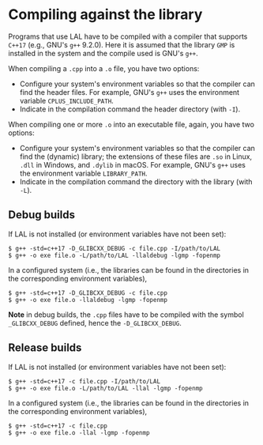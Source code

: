 # Compiling against the library

Programs that use LAL have to be compiled with a compiler that supports `C++17` (e.g., GNU's `g++` 9.2.0). Here it is assumed that the library `GMP` is installed in the system and the compile used is GNU's `g++`.

When compiling a `.cpp` into a `.o` file, you have two options:

- Configure your system's environment variables so that the compiler can find the header files. For example, GNU's `g++` uses the environment variable `CPLUS_INCLUDE_PATH`.
- Indicate in the compilation command the header directory (with `-I`).

When compiling one or more `.o` into an executable file, again, you have two options:

- Configure your system's environment variables so that the compiler can find the (dynamic) library; the extensions of these files are `.so` in Linux, `.dll` in Windows, and `.dylib` in macOS. For example, GNU's `g++` uses the environment variable `LIBRARY_PATH`.
- Indicate in the compilation command the directory with the library (with `-L`).

## Debug builds

If LAL is not installed (or environment variables have not been set):

	$ g++ -std=c++17 -D_GLIBCXX_DEBUG -c file.cpp -I/path/to/LAL
	$ g++ -o exe file.o -L/path/to/LAL -llaldebug -lgmp -fopenmp

In a configured system (i.e., the libraries can be found in the directories in the corresponding environment variables),

	$ g++ -std=c++17 -D_GLIBCXX_DEBUG -c file.cpp
	$ g++ -o exe file.o -llaldebug -lgmp -fopenmp

**Note** in debug builds, the `.cpp` files have to be compiled with the symbol `_GLIBCXX_DEBUG` defined, hence the `-D_GLIBCXX_DEBUG`.

## Release builds

If LAL is not installed (or environment variables have not been set):

	$ g++ -std=c++17 -c file.cpp -I/path/to/LAL
	$ g++ -o exe file.o -L/path/to/LAL -llal -lgmp -fopenmp

In a configured system (i.e., the libraries can be found in the directories in the corresponding environment variables),

	$ g++ -std=c++17 -c file.cpp
	$ g++ -o exe file.o -llal -lgmp -fopenmp
